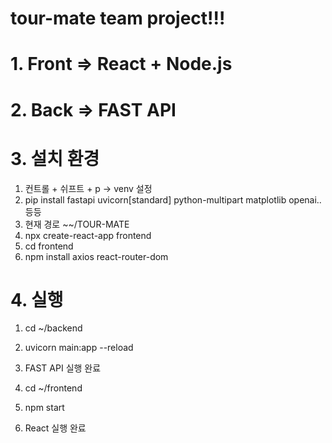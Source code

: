 # tour-mate team project!!!

# 1. Front => React + Node.js



# 2. Back => FAST API


# 3. 설치 환경
1. 컨트롤 + 쉬프트 + p -> venv 설정
2. pip install fastapi uvicorn[standard] python-multipart matplotlib openai.. 등등
3. 현재 경로 ~~/TOUR-MATE
4. npx create-react-app frontend
5. cd frontend
6. npm install axios react-router-dom

# 4. 실행

1. cd ~/backend
2. uvicorn main:app --reload
3. FAST API 실행 완료

4. cd ~/frontend
5. npm start
6. React 실행 완료


